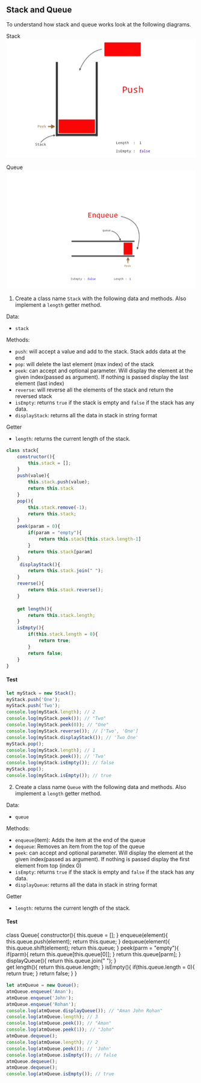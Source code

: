 ## Stack and Queue

To understand how stack and queue works look at the following diagrams.

Stack
![Stack](../assets/stack.gif)

Queue
![Queue](../assets/queue.gif)

1. Create a class name `Stack` with the following data and methods. Also implement a `length` getter method.

Data:

- `stack`

Methods:

- `push`: will accept a value and add to the stack. Stack adds data at the end
- `pop`: will delete the last element (max index) of the stack
- `peek`: can accept and optional parameter. Will display the element at the given index(passed as argument). If nothing is passed display the last element (last index)
- `reverse`: will reverse all the elements of the stack and return the reversed stack
- `isEmpty`: returns `true` if the stack is empty and `false` if the stack has any data.
- `displayStack`: returns all the data in stack in string format

Getter

- `length`: returns the current length of the stack.

```js
class stack{
    constructor(){
        this.stack = [];
    }
    push(value){
        this.stack.push(value);
        return this.stack
    }
    pop(){
        this.stack.remove(-1);
        return this.stack;
    }
    peek(param = 0){
        if(param = "empty"){
            return this.stack[this.stack.length-1]
        }
        return this.stack[param]
    }
     displayStack(){
        return this.stack.join(" ");
    }
    reverse(){
        return this.stack.reverse();
    }
    
    get length(){
        return this.stack.length;
    }
    isEmpty(){
        if(this.stack.length = 0){
            return true;
        }
        return false;
    }
}
```

#### Test

```js
let myStack = new Stack();
myStack.push('One');
myStack.push('Two');
console.log(myStack.length); // 2
console.log(myStack.peek()); // "Two"
console.log(myStack.peek(0)); // "One"
console.log(myStack.reverse()); // ['Two', 'One']
console.log(myStack.displayStack()); // 'Two One'
myStack.pop();
console.log(myStack.length); // 1
console.log(myStack.peek()); // 'Two'
console.log(myStack.isEmpty()); // false
myStack.pop();
console.log(myStack.isEmpty()); // true
```

2. Create a class name `Queue` with the following data and methods. Also implement a `length` getter method.

Data:

- `queue`

Methods:

- `enqueue`(item): Adds the item at the end of the queue
- `dequeue`: Removes an item from the top of the queue
- `peek`: can accept and optional parameter. Will display the element at the given index(passed as argument). If nothing is passed display the first element from top (index 0)
- `isEmpty`: returns `true` if the stack is empty and `false` if the stack has any data.
- `displayQueue`: returns all the data in stack in string format

Getter

- `length`: returns the current length of the stack.

#### Test

class Queue{
    constructor(){
        this.queue = [];
    }
    enqueue(element){
        this.queue.push(element);
        return this.queue;
    }
    dequeue(element){
        this.queue.shift(element);
        return this.queue;
    }
    peek(parm = "empty"){
        if(parm){
            return this.queue[this.queue[0]];
        }
       return this.queue[parm];
    }
    displayQueue(){
        return this.queue.join(" ");
    }    
    get length(){
        return this.queue.length;
    }
    isEmpty(){
        if(this.queue.length = 0){
            return true;
        }
        return false;
    }
}

```js
let atmQueue = new Queue();
atmQueue.enqueue('Aman');
atmQueue.enqueue('John');
atmQueue.enqueue('Rohan');
console.log(atmQueue.displayQueue()); // "Aman John Rohan"
console.log(atmQueue.length); // 3
console.log(atmQueue.peek()); // "Aman"
console.log(atmQueue.peek(1)); // "John"
atmQueue.dequeue();
console.log(atmQueue.length); // 2
console.log(atmQueue.peek()); // 'John'
console.log(atmQueue.isEmpty()); // false
atmQueue.dequeue();
atmQueue.dequeue();
console.log(atmQueue.isEmpty()); // true
```


